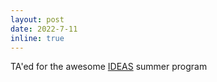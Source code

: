```yaml
---
layout: post
date: 2022-7-11
inline: true
---
```


TA'ed for the awesome [IDEAS](https://sites.google.com/view/ideas-summer-program/home) summer program
